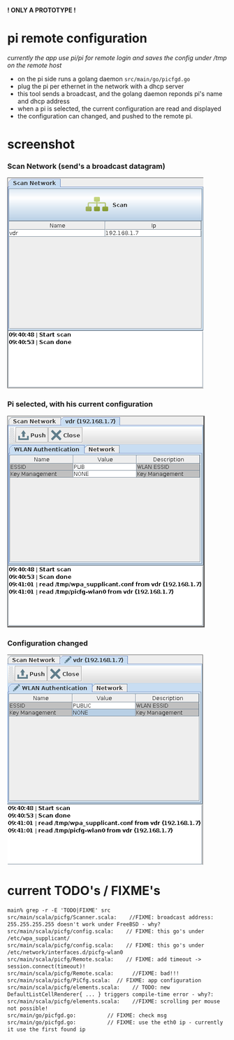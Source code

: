 **! ONLY A PROTOTYPE !**

# pi remote configuration
 
*currently the app use pi/pi for remote login and saves the config under /tmp on the remote host*

 * on the pi side runs a golang daemon `src/main/go/picfgd.go`
 * plug the pi per ethernet in the network with a dhcp server
 * this tool sends a broadcast, and the golang daemon reponds pi's name and dhcp address
 * when a pi is selected, the current configuration are read and displayed
 * the configuration can changed, and pushed to the remote pi.


# screenshot

### Scan Network (send's a broadcast datagram)
![Scan Network](doc/scan.png)

### Pi selected, with his current configuration
![PI Selected](doc/pi-selected.png)

### Configuration changed
![WLAN Authentication](doc/wlan-authentication-changed.png)

# current TODO's / FIXME's

    main% grep -r -E 'TODO|FIXME' src  
    src/main/scala/picfg/Scanner.scala:    //FIXME: broadcast address: 255.255.255.255 doesn't work under FreeBSD - why?
    src/main/scala/picfg/config.scala:    // FIXME: this go's under /etc/wpa_supplicant/
    src/main/scala/picfg/config.scala:    // FIXME: this go's under  /etc/network/interfaces.d/picfg-wlan0
    src/main/scala/picfg/Remote.scala:    // FIXME: add timeout -> session.connect(timeout)!
    src/main/scala/picfg/Remote.scala:      //FIXME: bad!!!
    src/main/scala/picfg/PiCfg.scala:  // FIXME: app configuration
    src/main/scala/picfg/elements.scala:    // TODO: new DefaultListCellRenderer{ ... } triggers compile-time error - why?:
    src/main/scala/picfg/elements.scala:    //FIXME: scrolling per mouse not possible!
    src/main/go/picfgd.go:			// FIXME: check msg
    src/main/go/picfgd.go:			// FIXME: use the eth0 ip - currently it use the first found ip


